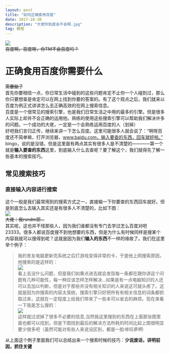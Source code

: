 ```yaml
---
layout: post
title: "如何正确食用百度" 
date: 2017-10-30 
description: "大佬你到底会不会啊.jpg"
tag: 教程
---     
```


![](http://a3.qpic.cn/psb?/V117MGIn3dBRDw/FoIUP6uNCojCSGimLu52K7hZU8yhwtDtap0vNC0ryN0!/b/dOAAAAAAAAAA&bo=ywJPAssCTwIRCT4!&rf=viewer_4)       
~~百度啊，百度呀，你TM不会百度吗？~~       


# 正确食用百度你需要什么       
~~需要脑子~~        
首先你要相信一点，你日常生活中碰到的这些问题肯定不止你一个人碰到过，那么你只要想查是肯定可以在网上找到你要的答案的。有了这个观点之后，我们就来以百度为例正式讲讲怎么去正确高效的在网上搜索信息。        
百度是一个很常见的搜索引擎，也是我们日常生活之中用的最多的引擎。但是很多人实际上却并不会正确的运用他。熟练的使用这些搜索引擎可以帮助我们解决许多的问题。一个成功的大佬，一定是一个会熟练运用百度的人（划掉）      
好吧我们言归正传，继续来讲一下怎么百度。这里可能很多人就会说了：“啊呀百度还不简单嘛，打开浏览器，www.baidu.com，输入要查的东西，回车就好啦。”      
bingo，说的是没错，但是这里面有两点其实有很多人是不清楚的————第一个就是**输入要查的东西**这里，到底输入什么去查呢？要了解这个，我们就得先了解一些基本的搜索技巧。     

## 常见搜索技巧       

### 直接输入内容进行搜索      
这个一般是我们最常用到的搜索方式之一，直接输一下你要查的东西回车就好。但是到底怎么去输入其实还是有很多人不清楚的，比如下图：      
![](http://a3.qpic.cn/psb?/V117MGIn3dBRDw/i.Ab.8itn.aC4*NS1QTOxtk2l66OdDD2fZ9r0qWaX*U!/m/dG4AAAAAAAAAnull&bo=LwLDAC8CwwARCT4!&rf=photolist&t=5)     
~~大佬：我rsndm耶...~~       
其实呢，这也并不怪那些人，因为我们谁都没有专门去学过怎么百度对吧23333。很多人都说百度搜不到他想要的东西，但是为什么有时候同样是搜某个内容我就可以搜得到呢？这就是因为我们**输入的东西**不一样的缘故了。我们在这里举个例子：      
>我的舍友电脑更新完系统之后打游戏变得非常的卡，于是他上网搜索原因，他搜索的是这样的：     
![](http://a3.qpic.cn/psb?/V117MGIn3dBRDw/JQDN6nv3iUk401VdYST3fBIKFJsgtA2gfzLjnb*inZU!/b/dIUBAAAAAAAA&bo=OgWAAgAAAAADB58!&rf=viewer_4)      
>看上去没什么问题，但是我们如果点进去就会发现每一条都在跟你讲这个问题有几种可能性，每一种应该怎样怎样解决...如果是有一点电脑知识的人还可以去加以判断，但是对于那些并没有相关知识的人来说这可就头疼了。这就是因为你搜索的内容太笼统，搜索引擎只好把所有有相关信息的词条都抓取过来，这就在一定程度上给我们带来了一些本可以省去的麻烦。现在来看一下我是怎么搜的：       
![](http://a3.qpic.cn/psb?/V117MGIn3dBRDw/ueNi9oB55QGTKOqTcVlKcW951MDJbEGhdioU0diJr48!/b/dOAAAAAAAAAA&bo=3gSAAgAAAAADB3o!&rf=viewer_4)      
>这样就过滤掉了很多不必要的信息,当然我这里搜到的东西在上面那张图里面也都可以找到，但是下图找到最后的解决方法所耗的时间比起上图很明显要少很多吧（虽然可能对有些人来说没区别，都是一脸*啥玩意啊*）       

从上面这个例子里面我们可以总结出来一个搜索时候的技巧：**少说废话，讲明前因，抓住关键**